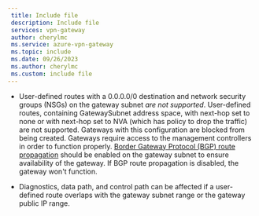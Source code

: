 ```yaml
---
 title: Include file
 description: Include file
 services: vpn-gateway
 author: cherylmc
 ms.service: azure-vpn-gateway
 ms.topic: include
 ms.date: 09/26/2023
 ms.author: cherylmc
 ms.custom: include file
---
```

* User-defined routes with a 0.0.0.0/0 destination and network security groups (NSGs) on the gateway subnet *are not supported*. User-defined routes, containing GatewaySubnet address space, with next-hop set to none or with next-hop set to NVA (which has policy to drop the traffic) are not supported. Gateways with this configuration are blocked from being created. Gateways require access to the management controllers in order to function properly. [Border Gateway Protocol (BGP) route propagation](/azure/virtual-network/virtual-networks-udr-overview#border-gateway-protocol) should be enabled on the gateway subnet to ensure availability of the gateway. If BGP route propagation is disabled, the gateway won't function.

* Diagnostics, data path, and control path can be affected if a user-defined route overlaps with the gateway subnet range or the gateway public IP range.
